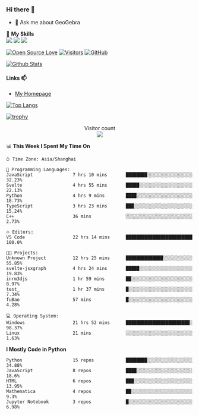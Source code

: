 ### Hi there 👋

<!--
**wuyudi/wuyudi** is a ✨ _special_ ✨ repository because its `README.md` (this file) appears on your GitHub profile.

Here are some ideas to get you started:

- 🔭 I’m currently working on ...
- 🌱 I’m currently learning ...
- 👯 I’m looking to collaborate on ...
- 🤔 I’m looking for help with ...

- 📫 How to reach me: ...
- 😄 Pronouns: ...
- ⚡ Fun fact: ...
-->

- 💬 Ask me about GeoGebra

🌟 **My Skills**  
![](https://img.shields.io/badge/-Python-3e74a2?style=flat-square&logo=Python&logoColor=fff)
![](https://img.shields.io/badge/-Mathematica-3e74a2?style=flat-square&logo=Wolfram&logoColor=fff)
![](https://img.shields.io/badge/-C%2B%2B-3e74a2?style=flat-square&logo=C%2B%2B&logoColor=fff)

[![Open Source Love](https://badges.frapsoft.com/os/v1/open-source.svg?v=103)](https://github.com/wuyudi/)
[![Visitors](https://visitor-badge.glitch.me/badge?page_id=wuyudi.wuyudi)](https://github.com/wuyudi/)
[![GitHub](https://img.shields.io/github/followers/wuyudi.svg?lable=GitHub&style=social)](https://github.com/wuyudi/)

[![Github Stats](https://github-readme-stats.vercel.app/api?username=wuyudi&show_icons=true)](https://github.com/wuyudi/)

#### Links 📫

* [My Homepage](https://wuyudi.github.io/blog/)

[![Top Langs](https://github-readme-stats.vercel.app/api/top-langs/?username=wuyudi&hide=HTML,jupyter%20notebook&layout=compact)](https://github.com/wuyudi/github-readme-stats)

[![trophy](https://github-profile-trophy.vercel.app/?username=wuyudi&theme=onedark)](https://github.com/ryo-ma/github-profile-trophy)

<p align="center"> 
  Visitor count<br>
  <img src="https://profile-counter.glitch.me/wuyudi/count.svg" />
</p>

<!--START_SECTION:waka-->
📊 **This Week I Spent My Time On** 

```text
⌚︎ Time Zone: Asia/Shanghai

💬 Programming Languages: 
JavaScript               7 hrs 10 mins       ████████░░░░░░░░░░░░░░░░░   32.23% 
Svelte                   4 hrs 55 mins       █████░░░░░░░░░░░░░░░░░░░░   22.13% 
Python                   4 hrs 9 mins        ████░░░░░░░░░░░░░░░░░░░░░   18.73% 
TypeScript               3 hrs 23 mins       ███░░░░░░░░░░░░░░░░░░░░░░   15.24% 
C++                      36 mins             ░░░░░░░░░░░░░░░░░░░░░░░░░   2.73%

🔥 Editors: 
VS Code                  22 hrs 14 mins      █████████████████████████   100.0%

🐱‍💻 Projects: 
Unknown Project          12 hrs 25 mins      ██████████████░░░░░░░░░░░   55.85% 
svelte-jsxgraph          4 hrs 24 mins       █████░░░░░░░░░░░░░░░░░░░░   19.83% 
inrm3djs                 1 hr 59 mins        ██░░░░░░░░░░░░░░░░░░░░░░░   8.97% 
test_                    1 hr 37 mins        █░░░░░░░░░░░░░░░░░░░░░░░░   7.34% 
fuBao                    57 mins             █░░░░░░░░░░░░░░░░░░░░░░░░   4.28%

💻 Operating System: 
Windows                  21 hrs 52 mins      ████████████████████████░   98.37% 
Linux                    21 mins             ░░░░░░░░░░░░░░░░░░░░░░░░░   1.63%

```

**I Mostly Code in Python** 

```text
Python                   15 repos            ████████░░░░░░░░░░░░░░░░░   34.88% 
JavaScript               8 repos             ████░░░░░░░░░░░░░░░░░░░░░   18.6% 
HTML                     6 repos             ███░░░░░░░░░░░░░░░░░░░░░░   13.95% 
Mathematica              4 repos             ██░░░░░░░░░░░░░░░░░░░░░░░   9.3% 
Jupyter Notebook         3 repos             █░░░░░░░░░░░░░░░░░░░░░░░░   6.98%

```



<!--END_SECTION:waka-->
